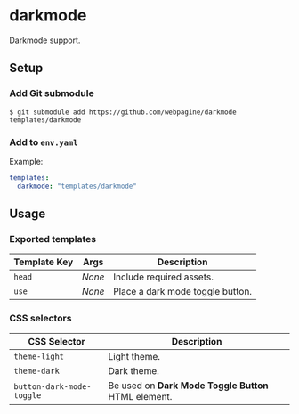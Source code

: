 # darkmode
Darkmode support.

## Setup

### Add Git submodule

```shell
$ git submodule add https://github.com/webpagine/darkmode templates/darkmode
```

### Add to `env.yaml`

Example:
```yaml
templates:
  darkmode: "templates/darkmode"
```

## Usage

### Exported templates

| Template Key | Args   | Description                      |
|--------------|--------|----------------------------------|
| `head`       | *None* | Include required assets.         |
| `use`        | *None* | Place a dark mode toggle button. |

### CSS selectors

| CSS Selector              | Description                                          |
|---------------------------|------------------------------------------------------|
| `theme-light`             | Light theme.                                         |
| `theme-dark`              | Dark theme.                                          |
| `button-dark-mode-toggle` | Be used on **Dark Mode Toggle Button** HTML element. |
